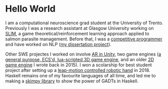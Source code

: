 # Hello World

I am a computational neuroscience grad student at the University of Trento. Previously I was a research assistant at Glasgow University working on [SLIM](https://github.com/resistance-modelling/slim), a game theoretical/reinforcement learning approach applied to salmon parasite management. Before that, I was a [competitive programmer](https://github.com/erolm-a/competitive-programming) and have worked on NLP ([my dissertation project](https://github.com/erolm-a/colla-framework)).

Other SWE projectes I worked on involve [AR in Unity](https://github.com/erolm-a/obashi-dataflows), two game engines ([a general purpose, ECS'd, lua-scripted 3D game engine](https://github.com/BoydOrg/BoydEngine), and an older [2D game engine](https://github.com/erolm-a/2d-platformer) I wrote back in 2015). I won a scolarship for best student project after setting up a [leap-motion controlled robotic hand](https://github.com/erolm-a/inframove) in 2018. Haskell remains one of my favourite languages of all time, and led me to making a [skimpy library](https://github.com/erolm-a/haskell-lvalue) to show the power of GADTs in Haskell.
